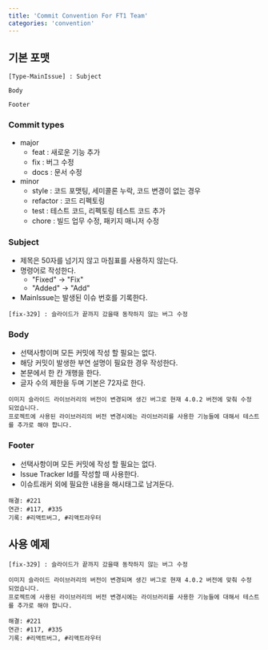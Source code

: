 ```yaml
---
title: 'Commit Convention For FT1 Team'
categories: 'convention'
---
```


## 기본 포맷

``` text
[Type-MainIssue] : Subject

Body

Footer
```

### Commit types

- major
  - feat : 새로운 기능 추가
  - fix : 버그 수정
  - docs : 문서 수정
- minor
  - style : 코드 포맷팅, 세미콜론 누락, 코드 변경이 없는 경우
  - refactor : 코드 리펙토링
  - test : 테스트 코드, 리펙토링 테스트 코드 추가
  - chore : 빌드 업무 수정, 패키지 매니저 수정

### Subject

- 제목은 50자를 넘기지 않고 마침표를 사용하지 않는다.
- 명령어로 작성한다.
  - "Fixed" -> "Fix"
  - "Added" -> "Add"
- MainIssue는 발생된 이슈 번호를 기록한다.

``` text
[fix-329] : 슬라이드가 끝까지 갔을때 동작하지 않는 버그 수정
```

### Body

- 선택사항이며 모든 커밋에 작성 할 필요는 없다.
- 해당 커밋이 발생한 부연 설명이 필요한 경우 작성한다.
- 본문에서 한 칸 개행을 한다.
- 글자 수의 제한을 두며 기본은 72자로 한다.

``` text
이미지 슬라이드 라이브러리의 버전이 변경되며 생긴 버그로 현재 4.0.2 버전에 맞춰 수정 되었습니다.  
프로젝트에 사용된 라이브러리의 버전 변경시에는 라이브러리를 사용한 기능들에 대해서 테스트를 추가로 해야 합니다.
```

### Footer

- 선택사항이며 모든 커밋에 작성 할 필요는 없다.
- Issue Tracker Id를 작성할 때 사용한다.
- 이슈트래커 외에 필요한 내용을 해시태그로 남겨둔다.

``` text
해결: #221
연관: #117, #335
기록: #리액트버그, #리액트라우터
```

## 사용 예제

``` text
[fix-329] : 슬라이드가 끝까지 갔을때 동작하지 않는 버그 수정

이미지 슬라이드 라이브러리의 버전이 변경되며 생긴 버그로 현재 4.0.2 버전에 맞춰 수정 되었습니다.  
프로젝트에 사용된 라이브러리의 버전 변경시에는 라이브러리를 사용한 기능들에 대해서 테스트를 추가로 해야 합니다.

해결: #221
연관: #117, #335
기록: #리액트버그, #리액트라우터
```
